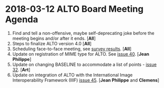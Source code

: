 # 2018-03-12 ALTO Board Meeting Agenda

1. Find and tell a non-offensive, maybe self-deprecating joke before the 
meeting begins and/or after it ends. [**All**]
2. Steps to finalize ALTO version 4.0 [**All**]
3. Scheduling face-to-face meeting, see 
[survey results](https://docs.google.com/spreadsheets/d/1CrUULcLXwRG8fWSIFs2UWzfSu8gsecwm06az2jDxRB0/edit#gid=1636547261). [**All**]
4. Update on registration of MIME type for ALTO. See 
[issue 40](https://github.com/altoxml/schema/issues/23). [**Jean Philippe**]
5. Update on changing BASELINE to accommodate a list of points - [issue 32](https://github.com/altoxml/schema/issues/23). [**Art**]
6. Update on integration of ALTO with the International Image Interoperability Framework 
(IIIF) [issue 45](https://github.com/altoxml/schema/issues/23). [**Jean Philippe** and **Clemens**]
